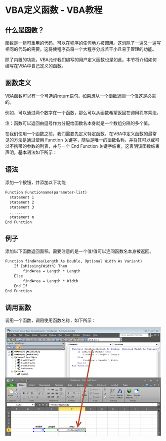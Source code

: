 # VBA定义函数 - VBA教程

## 什么是函数？

函数是一组可重用的代码，可以在程序的任何地方被调用。这消除了一遍又一遍写相同的代码的需要。这将使程序员将一个大程序分成若干小且易于管理的功能。

除了内置的功能，VBA允许我们编写的用户定义函数也是如此。本节将介绍如何编写在VBA中自己定义的函数。

## 函数定义

VBA函数可以有一个可选的return语句。如果想从一个函数返回一个值这是必需的。

例如，可以通过两个数字在一个函数，那么可以从函数希望返回在调用程序乘法。

注：函数可以返回由逗号作为分配给函数名本身就是一个数组分隔的多个值。

在我们使用一个函数之前，我们需要先定义特定函数。在VBA中定义函数的最常见的方法是通过使用 Function 关键字，随后是唯一的函数名称，并将其可以或可以不携带的参数的列表，并与一个 End Function 关键字结束，这表明该函数结束声明。基本语法如下所示：

## 语法

添加一个按钮，并添加以下功能

```
Function Functionname(parameter-list)
  statement 1
  statement 2
  statement 3
  .......
  statement n
End Function
```

## 例子

添加以下函数返回面积。需要注意的是一个值/值可以连同函数名本身被返回。

```
Function findArea(Length As Double, Optional Width As Variant)
    If IsMissing(Width) Then
        findArea = Length * Length
    Else
        findArea = Length * Width
    End If
End Function
```

## 调用函数

调用一个函数，调用使用函数名称，如下所示：

![Decision making statements in VBA](../img/1A1451L6-0.jpg)


